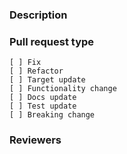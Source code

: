 ### Description

<!-- 
    Required
    Add here detailed changes summary, testing results, dependencies 
    Good example: https://os.mbed.com/docs/latest/reference/workflow.html (Pull request template)
-->


### Pull request type

<!-- 
    Required
    Please add only one X to one of the following types. Do not fill multiple types (split the pull request otherwise).
    Please note this is not a GitHub task list, indenting the boxes or changing the format to add a '.' or '*' in front
    of them would change the meaning incorrectly. The only changes to be made are to add a description text under the
    description heading and to add a 'x' to the correct box.
-->
    [ ] Fix
    [ ] Refactor
    [ ] Target update
    [ ] Functionality change
    [ ] Docs update
    [ ] Test update
    [ ] Breaking change

### Reviewers

<!-- 
    Optional
    Request additional reviewers with @username
-->


